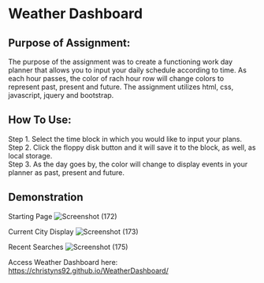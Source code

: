 # Weather Dashboard

## Purpose of Assignment:

The purpose of the assignment was to create a functioning work day planner that allows you to input your daily schedule according to time. As each hour passes, the color of rach hour row will change colors to represent past, present and future. The assignment utilizes html, css, javascript, jquery and bootstrap.

## How To Use:

Step 1. Select the time block in which you would like to input your plans.<br>
Step 2. Click the floppy disk button and it will save it to the block, as well, as local storage.<br>
Step 3. As the day goes by, the color will change to display events in your planner as past, present and future.<br>


## Demonstration

Starting Page
![Screenshot (172)](https://user-images.githubusercontent.com/81654878/124691741-f0717380-dea1-11eb-8dc4-b40dbb5fcf0d.png)

Current City Display
![Screenshot (173)](https://user-images.githubusercontent.com/81654878/124691803-14cd5000-dea2-11eb-9734-204ba7ca374e.png)

Recent Searches
![Screenshot (175)](https://user-images.githubusercontent.com/81654878/124691904-3cbcb380-dea2-11eb-9790-3dca1b595947.png)


Access Weather Dashboard here:
https://christyns92.github.io/WeatherDashboard/
